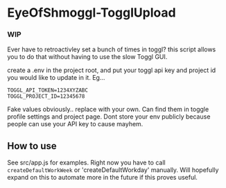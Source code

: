 # EyeOfShmoggl-TogglUpload

### WIP

Ever have to retroactivley set a bunch of times in toggl? this script allows you to do that without having to use the slow Toggl GUI.

create a .env in the project root, and put your toggl api key and project id you would like to update in it.
Eg... 
```
TOGGL_API_TOKEN=1234XYZABC
TOGGL_PROJECT_ID=12345678
```
Fake values obviously.. replace with your own. Can find them in toggle profile settings and project page. Dont store your env publicly because people can use your API key to cause mayhem.

## How to use

See src/app.js for examples. Right now you have to call `createDefaultWorkWeek` or 'createDefaultWorkday' manually. Will hopefully expand on this to automate more in the future if this proves useful.
